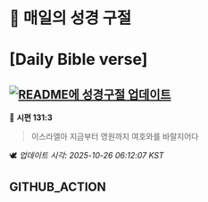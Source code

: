 # 🙏 매일의 성경 구절
# [Daily Bible verse]
## [![README에 성경구절 업데이트](https://github.com/DONGSUKA/first_test/actions/workflows/update-readme-bible.yml/badge.svg)](https://github.com/DONGSUKA/first_test/actions/workflows/update-readme-bible.yml)
<!-- START_BIBLE_VERSE -->
📖 **시편 131:3**
> 이스라엘아 지금부터 영원까지 여호와를 바랄지어다

🕊️ _업데이트 시각: 2025-10-26 06:12:07 KST_
  <!-- END_BIBLE_VERSE -->
## GITHUB_ACTION
